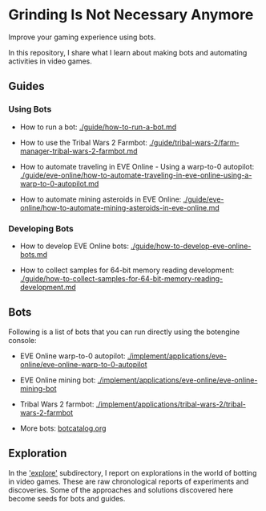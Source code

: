 # Grinding Is Not Necessary Anymore

Improve your gaming experience using bots.

In this repository, I share what I learn about making bots and automating activities in video games.

## Guides

### Using Bots

+ How to run a bot: [./guide/how-to-run-a-bot.md](./guide/how-to-run-a-bot.md)

+ How to use the Tribal Wars 2 Farmbot: [./guide/tribal-wars-2/farm-manager-tribal-wars-2-farmbot.md](./guide/tribal-wars-2/farm-manager-tribal-wars-2-farmbot.md)

+ How to automate traveling in EVE Online - Using a warp-to-0 autopilot: [./guide/eve-online/how-to-automate-traveling-in-eve-online-using-a-warp-to-0-autopilot.md](./guide/eve-online/how-to-automate-traveling-in-eve-online-using-a-warp-to-0-autopilot.md)

+ How to automate mining asteroids in EVE Online: [./guide/eve-online/how-to-automate-mining-asteroids-in-eve-online.md](./guide/eve-online/how-to-automate-mining-asteroids-in-eve-online.md)

### Developing Bots

+ How to develop EVE Online bots: [./guide/how-to-develop-eve-online-bots.md](./guide/how-to-develop-eve-online-bots.md)

+ How to collect samples for 64-bit memory reading development: [./guide/how-to-collect-samples-for-64-bit-memory-reading-development.md](./guide/how-to-collect-samples-for-64-bit-memory-reading-development.md)

## Bots

Following is a list of bots that you can run directly using the botengine console:

+ EVE Online warp-to-0 autopilot: [./implement/applications/eve-online/eve-online-warp-to-0-autopilot](./implement/applications/eve-online/eve-online-warp-to-0-autopilot)

+ EVE Online mining bot: [./implement/applications/eve-online/eve-online-mining-bot](./implement/applications/eve-online/eve-online-mining-bot)

+ Tribal Wars 2 farmbot: [./implement/applications/tribal-wars-2/tribal-wars-2-farmbot](./implement/applications/tribal-wars-2/tribal-wars-2-farmbot)

+ More bots: [botcatalog.org](http://botcatalog.org)

## Exploration

In the ['explore'](./explore) subdirectory, I report on explorations in the world of botting in video games. These are raw chronological reports of experiments and discoveries. Some of the approaches and solutions discovered here become seeds for bots and guides.
